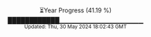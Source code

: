 <p align="center">
⏳Year Progress (41.19 %)<br>
████████████▁▁▁▁▁▁▁▁▁▁▁▁▁▁▁▁▁▁ <br>
<sub>Updated: Thu, 30 May 2024 18:02:43 GMT</sub>
</p>

